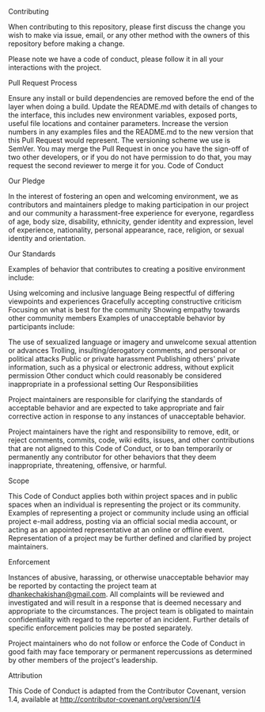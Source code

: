 Contributing

When contributing to this repository, please first discuss the change you wish
to make via issue, email, or any other method with the owners of this repository
before making a change.

Please note we have a code of conduct, please follow it in all your interactions
with the project.

Pull Request Process

Ensure any install or build dependencies are removed before the end of the layer
when doing a build. Update the README.md with details of changes to the
interface, this includes new environment variables, exposed ports, useful file
locations and container parameters. Increase the version numbers in any examples
files and the README.md to the new version that this Pull Request would
represent. The versioning scheme we use is SemVer. You may merge the Pull
Request in once you have the sign-off of two other developers, or if you do not
have permission to do that, you may request the second reviewer to merge it for
you. Code of Conduct

Our Pledge

In the interest of fostering an open and welcoming environment, we as
contributors and maintainers pledge to making participation in our project and
our community a harassment-free experience for everyone, regardless of age, body
size, disability, ethnicity, gender identity and expression, level of
experience, nationality, personal appearance, race, religion, or sexual identity
and orientation.

Our Standards

Examples of behavior that contributes to creating a positive environment
include:

Using welcoming and inclusive language Being respectful of differing viewpoints
and experiences Gracefully accepting constructive criticism Focusing on what is
best for the community Showing empathy towards other community members Examples
of unacceptable behavior by participants include:

The use of sexualized language or imagery and unwelcome sexual attention or
advances Trolling, insulting/derogatory comments, and personal or political
attacks Public or private harassment Publishing others' private information,
such as a physical or electronic address, without explicit permission Other
conduct which could reasonably be considered inappropriate in a professional
setting Our Responsibilities

Project maintainers are responsible for clarifying the standards of acceptable
behavior and are expected to take appropriate and fair corrective action in
response to any instances of unacceptable behavior.

Project maintainers have the right and responsibility to remove, edit, or reject
comments, commits, code, wiki edits, issues, and other contributions that are
not aligned to this Code of Conduct, or to ban temporarily or permanently any
contributor for other behaviors that they deem inappropriate, threatening,
offensive, or harmful.

Scope

This Code of Conduct applies both within project spaces and in public spaces
when an individual is representing the project or its community. Examples of
representing a project or community include using an official project e-mail
address, posting via an official social media account, or acting as an appointed
representative at an online or offline event. Representation of a project may be
further defined and clarified by project maintainers.

Enforcement

Instances of abusive, harassing, or otherwise unacceptable behavior may be
reported by contacting the project team at dhankechakishan@gmail.com. All
complaints will be reviewed and investigated and will result in a response that
is deemed necessary and appropriate to the circumstances. The project team is
obligated to maintain confidentiality with regard to the reporter of an
incident. Further details of specific enforcement policies may be posted
separately.

Project maintainers who do not follow or enforce the Code of Conduct in good
faith may face temporary or permanent repercussions as determined by other
members of the project's leadership.

Attribution

This Code of Conduct is adapted from the Contributor Covenant, version 1.4,
available at http://contributor-covenant.org/version/1/4
